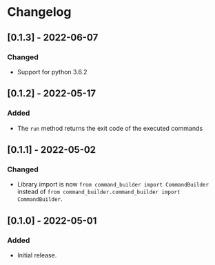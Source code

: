 # Changelog

## [0.1.3] - 2022-06-07
### Changed
- Support for python 3.6.2


## [0.1.2] - 2022-05-17
### Added
- The `run` method returns the exit code of the executed commands

## [0.1.1] - 2022-05-02
### Changed
- Library import is now `from command_builder import CommandBuilder` instead of `from command_builder.command_builder import CommandBuilder`.

## [0.1.0] - 2022-05-01
### Added
- Initial release.
